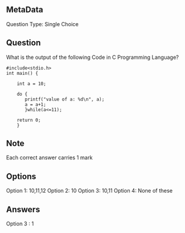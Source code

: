 ## MetaData
Question Type: Single Choice

## Question
What is the output of the following Code in C Programming Language? 

    #include<stdio.h>
    int main() {
    
        int a = 10;
        
        do {
           printf("value of a: %d\n", a);
           a = a+1;
           }while(a<=11);
           
        return 0;
        }

## Note
Each correct answer carries 1 mark

## Options
Option 1: 10,11,12
Option 2: 10
Option 3: 10,11
Option 4: None of these

## Answers
Option 3 : 1
